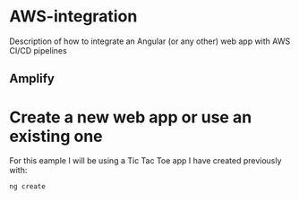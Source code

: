# AWS-integration
Description of how to integrate an Angular (or any other) web app with AWS CI/CD pipelines

## Amplify 
# Create a new web app or use an existing one
For this eample I will be using a Tic Tac Toe app I have created previously with:
```sh
ng create 
```
